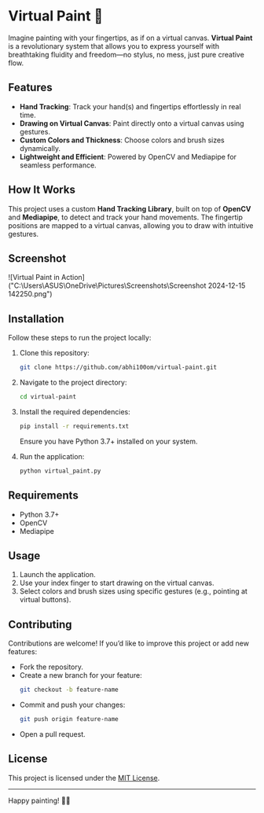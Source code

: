 # Virtual Paint 🎨

Imagine painting with your fingertips, as if on a virtual canvas. **Virtual Paint** is a revolutionary system that allows you to express yourself with breathtaking fluidity and freedom—no stylus, no mess, just pure creative flow.

## Features

- **Hand Tracking**: Track your hand(s) and fingertips effortlessly in real time.
- **Drawing on Virtual Canvas**: Paint directly onto a virtual canvas using gestures.
- **Custom Colors and Thickness**: Choose colors and brush sizes dynamically.
- **Lightweight and Efficient**: Powered by OpenCV and Mediapipe for seamless performance.

## How It Works

This project uses a custom **Hand Tracking Library**, built on top of **OpenCV** and **Mediapipe**, to detect and track your hand movements. The fingertip positions are mapped to a virtual canvas, allowing you to draw with intuitive gestures.

## Screenshot

![Virtual Paint in Action]("C:\Users\ASUS\OneDrive\Pictures\Screenshots\Screenshot 2024-12-15 142250.png")

## Installation

Follow these steps to run the project locally:

1. Clone this repository:
    ```bash
    git clone https://github.com/abhi100om/virtual-paint.git
    ```
2. Navigate to the project directory:
    ```bash
    cd virtual-paint
    ```
3. Install the required dependencies:
    ```bash
    pip install -r requirements.txt
    ```
    Ensure you have Python 3.7+ installed on your system.

4. Run the application:
    ```bash
    python virtual_paint.py
    ```

## Requirements

- Python 3.7+
- OpenCV
- Mediapipe

## Usage

1. Launch the application.
2. Use your index finger to start drawing on the virtual canvas.
3. Select colors and brush sizes using specific gestures (e.g., pointing at virtual buttons).

## Contributing

Contributions are welcome! If you’d like to improve this project or add new features:
- Fork the repository.
- Create a new branch for your feature:
    ```bash
    git checkout -b feature-name
    ```
- Commit and push your changes:
    ```bash
    git push origin feature-name
    ```
- Open a pull request.

## License

This project is licensed under the [MIT License](LICENSE).

---

Happy painting! 🎨✨
